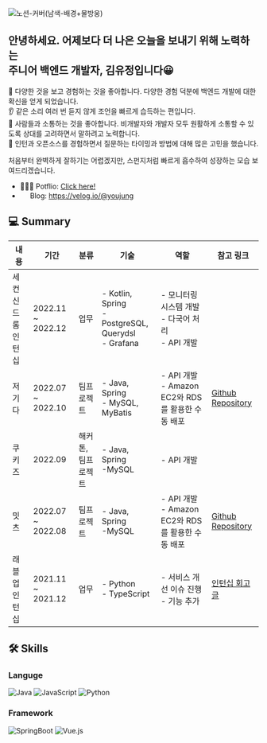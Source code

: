 ![노션-커버(남색-배경+물방웅)](https://user-images.githubusercontent.com/68562176/175475764-8e7ddc0a-8c29-4caa-9bae-dbbb0830d7f5.gif)
    

## 안녕하세요. 어제보다 더 나은 오늘을 보내기 위해 노력하는 <br /> 주니어 백엔드 개발자, 김유정입니다😀
👀 다양한 것을 보고 경험하는 것을 좋아합니다. 다양한 경험 덕분에 백엔드 개발에 대한 확신을 얻게 되었습니다.     
👂 같은 소리 여러 번 듣지 않게 조언을 빠르게 습득하는 편입니다.      
👄 사람들과 소통하는 것을 좋아합니다. 비개발자와 개발자 모두 원활하게 소통할 수 있도록 상대를 고려하면서 말하려고 노력합니다.        
🧠 인턴과 오픈소스를 경험하면서 질문하는 타이밍과 방법에 대해 많은 고민을 했습니다.        

처음부터 완벽하게 잘하기는 어렵겠지만, 스펀지처럼 빠르게 흡수하여 성장하는 모습 보여드리겠습니다.
<!--
**yujung7768903/yujung7768903** is a ✨ _special_ ✨ repository because its `README.md` (this file) appears on your GitHub profile.

Here are some ideas to get you started:

- 🔭 I’m currently working on ...
- 🌱 I’m currently learning ...
- 👯 I’m looking to collaborate on ...
- 🤔 I’m looking for help with ...
- 💬 Ask me about ...
- 📫 How to reach me: ...
- 😄 Pronouns: ...
- ⚡ Fun fact: ...
* 🌱 I’m currently learning: Java, Spring
* 💻 I’m currently working on: 한이음에서 주차장의 여유 공간을 나타내는 앱 서비스를 제작하고 있습니다. 백엔드 개발을 담당하고 있으며, Java와 Spring을 이용해 개발중입니다.

-->

* 👩🏻‍💻 Potflio: [Click here!](https://my.surfit.io/w/448485050)  
* <img src="https://user-images.githubusercontent.com/68562176/175469279-993af7bc-9aff-443a-8c6c-6eaec6f35a0a.jpg" style="width : 16px;"> Blog: https://velog.io/@youjung

## 💻 Summary

|내용|기간|분류|기술|역할|참고 링크|
|--|--|--|--|--|--|
|세컨신드롬 인턴십|2022.11 ~ 2022.12|업무|- Kotlin, Spring<br/>- PostgreSQL, Querydsl<br/>- Grafana|- 모니터링 시스템 개발<br/>- 다국어 처리<br/>- API 개발||
|저기다|2022.07 ~ 2022.10|팀프로젝트|- Java, Spring<br/>- MySQL, MyBatis|- API 개발<br/>- Amazon EC2와 RDS를 활용한 수동 배포|[Github Repository](https://github.com/yujung7768903/jeogida-backend)|
|쿠키즈|2022.09|해커톤, 팀프로젝트|- Java, Spring<br/>-MySQL|- API 개발||
|밋츠|2022.07 ~ 2022.08|팀프로젝트|- Java, Spring<br/>-MySQL|- API 개발<br/>- Amazon EC2와 RDS를 활용한 수동 배포|[Github Repository](https://github.com/sswu-meets/meets)|
|래블업 인턴십|2021.11 ~ 2021.12|업무|- Python<br/>- TypeScript|- 서비스 개선 이슈 진행<br/>- 기능 추가|[인턴십 회고 글](https://velog.io/@youjung/IT-%EC%8A%A4%ED%83%80%ED%8A%B8%EC%97%85%EC%97%90%EC%84%9C-%EA%B2%BD%ED%97%98%ED%95%9C-%EC%B2%AB-%EC%9D%B8%ED%84%B4%EC%8B%AD-%EB%9E%98%EB%B8%94%EC%97%85)|

## 🛠 Skills
### Languge
  ![Java](http://img.shields.io/badge/Java-007396?style=for-the-badge&logo=java&logoColor=white)
  ![JavaScript](http://img.shields.io/badge/JavaSCript-F7DF1E?style=for-the-badge&logo=javascript&logoColor=white)
  ![Python](http://img.shields.io/badge/Python-3776AB?style=for-the-badge&logo=python&logoColor=white)
### Framework
  ![SpringBoot](http://img.shields.io/badge/springboot-6DB33F?style=for-the-badge&logo=springboot&logoColor=white)
  ![Vue.js](http://img.shields.io/badge/Vue.js-4FC08D?style=for-the-badge&logo=Vue.js&logoColor=white)

